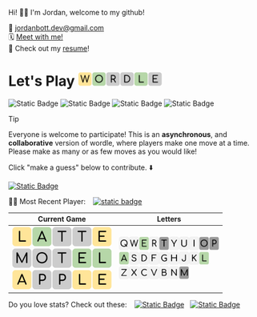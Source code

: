
Hi! 👋🏼 I'm Jordan, welcome to my github!

📨 jordanbott.dev@gmail.com <br/>
🗓️ [Meet with me!](https://calendly.com/jordanbott-dev/30min?back=1&month=2024-02) <br/>
📝 Check out my <a href="./Jordan%20Bott%20Resume.pdf" target="_blank">resume</a>! <br/>


<!--START_SECTION:waka-->
<!--END_SECTION:waka-->

# Let's Play <img src="./wordle/tiles/yellow/W.svg" width="28" /><img src="./wordle/tiles/green/O.svg" width="28" /><img src="./wordle/tiles/grey/R.svg" width="28" /><img src="./wordle/tiles/grey/D.svg" width="28" /><img src="./wordle/tiles/green/L.svg" width="28" /><img src="./wordle/tiles/grey/E.svg" width="28" />

 ![Static Badge](https://img.shields.io/badge/Total%20Players-7-mediumpurple?style=flat&labelColor=lavender)  ![Static Badge](https://img.shields.io/badge/Total%20Wins-8-darkseagreen?style=flat&labelColor=ecfbe3) ![Static Badge](https://img.shields.io/badge/Total%20Games-9-khaki?style=flat&labelColor=lightyellow) ![Static Badge](https://img.shields.io/badge/Total%20Moves-54-pink?style=flat&labelColor=lavenderblush)

> [!TIP]
> Everyone is welcome to participate! This is an **asynchronous**, and **collaborative** version of wordle, where players make one move at a time. Please make as many or as few moves as you would like!

Click "make a guess" below to contribute. ⬇️

[![Static Badge](https://img.shields.io/badge/MAKE%20A%20GUESS-mediumpurple?style=flat)](https://github.com/jordan-bott/jordan-bott/issues/new?assignees=&labels=&projects=&template=wordle_guess.md&title=wordleguess%7C%5BPUT+5+LETTER+WORD+HERE%5D)

🧑‍💻 Most Recent Player: &ensp; [![static badge](https://img.shields.io/badge/jordan--bott-burlywood?logo=github)](https://github.come/jordan-bott)

| Current Game | Letters |
| ------------ | ------- |
| <img src="./wordle/tiles/yellow/L.svg" width="40" /><img src="./wordle/tiles/green/A.svg" width="40" /><img src="./wordle/tiles/grey/T.svg" width="40" /><img src="./wordle/tiles/grey/T.svg" width="40" /><img src="./wordle/tiles/yellow/E.svg" width="40" /><br/><img src="./wordle/tiles/grey/M.svg" width="40" /><img src="./wordle/tiles/grey/O.svg" width="40" /><img src="./wordle/tiles/grey/T.svg" width="40" /><img src="./wordle/tiles/green/E.svg" width="40" /><img src="./wordle/tiles/green/L.svg" width="40" /><br/><img src="./wordle/tiles/yellow/A.svg" width="40" /><img src="./wordle/tiles/grey/P.svg" width="40" /><img src="./wordle/tiles/grey/P.svg" width="40" /><img src="./wordle/tiles/yellow/L.svg" width="40" /><img src="./wordle/tiles/yellow/E.svg" width="40" /><br/> | <img src="./wordle/letters/white/Q.svg" width="20" /><img src="./wordle/letters/white/W.svg" width="20" /><img src="./wordle/letters/green/E.svg" width="20" /><img src="./wordle/letters/white/R.svg" width="20" /><img src="./wordle/letters/grey/T.svg" width="20" /><img src="./wordle/letters/white/Y.svg" width="20" /><img src="./wordle/letters/white/U.svg" width="20" /><img src="./wordle/letters/white/I.svg" width="20" /><img src="./wordle/letters/grey/O.svg" width="20" /><img src="./wordle/letters/grey/P.svg" width="20" /><br /><img src="./wordle/letters/green/A.svg" width="20" /><img src="./wordle/letters/white/S.svg" width="20" /><img src="./wordle/letters/white/D.svg" width="20" /><img src="./wordle/letters/white/F.svg" width="20" /><img src="./wordle/letters/white/G.svg" width="20" /><img src="./wordle/letters/white/H.svg" width="20" /><img src="./wordle/letters/white/J.svg" width="20" /><img src="./wordle/letters/white/K.svg" width="20" /><img src="./wordle/letters/green/L.svg" width="20" /><br /><img src="./wordle/letters/white/Z.svg" width="20" /><img src="./wordle/letters/white/X.svg" width="20" /><img src="./wordle/letters/white/C.svg" width="20" /><img src="./wordle/letters/white/V.svg" width="20" /><img src="./wordle/letters/white/B.svg" width="20" /><img src="./wordle/letters/white/N.svg" width="20" /><img src="./wordle/letters/grey/M.svg" width="20" /> |

Do you love stats? Check out these: &ensp; [![Static Badge](https://img.shields.io/badge/PLAYER%20STATS-darkseagreen?style=flat)](./wordle/stat_sheets/PlayerData.md) &nbsp;  [![Static Badge](https://img.shields.io/badge/GLOBAL%20STATS-darkseagreen?style=flat)](./wordle/stat_sheets/GlobalData.md)

